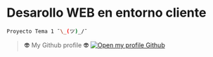 # Desarollo WEB en entorno cliente

```sh
Proyecto Tema 1 ¯\_(ツ)_/¯
```

>👽 My Github profile 👽
[![Open my profile Github](https://github.com/codespaces/badge.svg)](https://github.com/juanmiitaklk)



